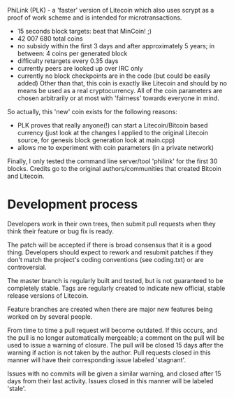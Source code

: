 PhiLink (PLK) - a 'faster' version of Litecoin which also uses scrypt
as a proof of work scheme and is intended for microtransactions.
 - 15 seconds block targets: beat that MinCoin! ;)
 - 42 007 680 total coins
 - no subsidy within the first 3 days and after approximately 5 years;
    in between: 4 coins per generated block
 - difficulty retargets every 0.35 days
 - currently peers are looked up over IRC only
 - currently no block checkpoints are in the code (but could be easily
   added)
Other than that, this coin is exactly like Litecoin and should by no
means be used as a real cryptocurrency. All of the coin parameters
are chosen arbitrarily or at most with 'fairness' towards everyone in mind.

So actually, this 'new' coin exists for the following reasons:
 - PLK proves that really anyone(!) can start a Litecoin/Bitcoin based currency
    (just look at the changes I applied to the original Litecoin source,
     for genesis block generation look at main.cpp)
 - allows me to experiment with coin parameters (in a private network)

Finally, I only tested the command line server/tool 'philink' for the
first 30 blocks. Credits go to the original authors/communities that
created Bitcoin and Litecoin.

Development process
===================

Developers work in their own trees, then submit pull requests when
they think their feature or bug fix is ready.

The patch will be accepted if there is broad consensus that it is a
good thing.  Developers should expect to rework and resubmit patches
if they don't match the project's coding conventions (see coding.txt)
or are controversial.

The master branch is regularly built and tested, but is not guaranteed
to be completely stable. Tags are regularly created to indicate new
official, stable release versions of Litecoin.

Feature branches are created when there are major new features being
worked on by several people.

From time to time a pull request will become outdated. If this occurs, and
the pull is no longer automatically mergeable; a comment on the pull will
be used to issue a warning of closure. The pull will be closed 15 days
after the warning if action is not taken by the author. Pull requests closed
in this manner will have their corresponding issue labeled 'stagnant'.

Issues with no commits will be given a similar warning, and closed after
15 days from their last activity. Issues closed in this manner will be 
labeled 'stale'.
